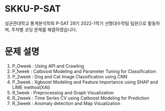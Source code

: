 # SKKU-P-SAT
성균관대학교 통계분석학회 P-SAT 29기
2022-1학기 선형대수학팀 팀원으로 활동하며, 주차별 코딩 문제를 해결하였습니다.

# 문제 설명
1. P_Oweek : Using API and Crawling
2. P_1week : Catboost Modeling and Parameter Tuning for Classification
3. P_2week : Dog and Cat Image Classification using CNN
4. P_3week : Xgboost Modeling and Feature Importance using SHAP and LIME method(XAI)
5. R_1week : Preprocessing and Graph Visualization
6. R_2week : Time Series CV using Catboost Modeling for Prediction
7. R_3week : Anomaly detection and Map Visualization
